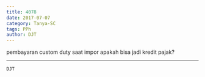 ```yaml
---
title: 4078
date: 2017-07-07
category: Tanya-SC
tags: PPh
author: DJT
---
```


pembayaran custom duty saat impor apakah bisa jadi kredit pajak?

---



`DJT`
